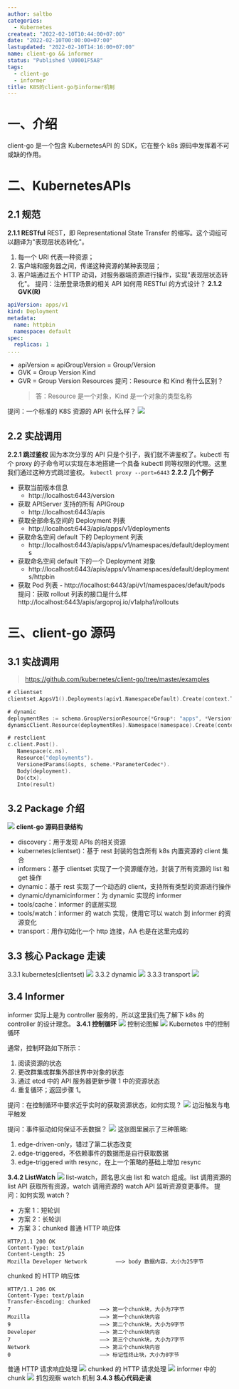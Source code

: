 ```yaml
---
author: saltbo
categories:
  - Kubernetes
createat: "2022-02-10T10:44:00+07:00"
date: "2022-02-10T00:00:00+07:00"
lastupdated: "2022-02-10T14:16:00+07:00"
name: client-go && informer
status: "Published \U0001F5A8"
tags:
  - client-go
  - informer
title: K8S的client-go与informer机制
---
```


# 一、介绍

client-go 是一个包含 KubernetesAPI 的 SDK，它在整个 k8s 源码中发挥着不可或缺的作用。

# 二、KubernetesAPIs

## 2.1 规范

**2.1.1 RESTful**
REST，即 Representational State Transfer 的缩写。这个词组可以翻译为"表现层状态转化"。

1. 每一个 URI 代表一种资源；
2. 客户端和服务器之间，传递这种资源的某种表现层；
3. 客户端通过五个 HTTP 动词，对服务器端资源进行操作，实现"表现层状态转化"。
   提问：注册登录场景的相关 API 如何用 RESTful 的方式设计？
   **2.1.2 GVK(R)**

```yaml
apiVersion: apps/v1
kind: Deployment
metadata:
  name: httpbin
  namespace: default
spec:
  replicas: 1
....
```

- apiVersion ≈ apiGroupVersion = Group/Version
- GVK = Group Version Kind
- GVR = Group Version Resources
  提问：Resource 和 Kind 有什么区别？
  > 答：Resource 是一个对象，Kind 是一个对象的类型名称

提问：一个标准的 K8S 资源的 API 长什么样？
![](/images/notes/client-go%20&&%20informer/s3.us-west-2.amazonaws.com_59f9c088-3594-4dc7-ba6f-9e0737d6bb22.png)

## 2.2 实战调用

**2.2.1 跳过鉴权**
因为本次分享的 API 只是个引子，我们就不讲鉴权了。kubectl 有个 proxy 的子命令可以实现在本地搭建一个具备 kubectl 同等权限的代理。这里我们通过这种方式跳过鉴权。
`kubectl proxy --port=6443`
**2.2.2 几个例子**

- 获取当前版本信息
  - http://localhost:6443/version
- 获取 APIServer 支持的所有 APIGroup
  - http://localhost:6443/apis
- 获取全部命名空间的 Deployment 列表
  - http://localhost:6443/apis/apps/v1/deployments
- 获取命名空间 default 下的 Deployment 列表
  - http://localhost:6443/apis/apps/v1/namespaces/default/deployments
- 获取命名空间 default 下的一个 Deployment 对象
  - http://localhost:6443/apis/apps/v1/namespaces/default/deployments/httpbin
- 获取 Pod 列表 - http://localhost:6443/api/v1/namespaces/default/pods
  提问：获取 rollout 列表的接口是什么样
  http://localhost:6443/apis/argoproj.io/v1alpha1/rollouts

# 三、client-go 源码

## 3.1 实战调用

> https://github.com/kubernetes/client-go/tree/master/examples

```go
# clientset
clientset.AppsV1().Deployments(apiv1.NamespaceDefault).Create(context.TODO(), deployment, metav1.CreateOptions{})
```

```go
# dynamic
deploymentRes := schema.GroupVersionResource{*Group*: "apps", *Version*: "v1", *Resource*: "deployments"}
dynamicClient.Resource(deploymentRes).Namespace(namespace).Create(context.TODO(), deployment, metav1.CreateOptions{})
```

```go
# restclient
c.client.Post().
   Namespace(c.ns).
   Resource("deployments").
   VersionedParams(&opts, scheme.*ParameterCodec*).
   Body(deployment).
   Do(ctx).
   Into(result)
```

## 3.2 Package 介绍

![](/images/notes/client-go%20&&%20informer/s3.us-west-2.amazonaws.com_94352c55-903a-45d4-a55b-c4ea1f47eb21.png)
**client-go 源码目录结构**

- discovery：用于发现 APIs 的相关资源
- kubernetes(clientset)：基于 rest 封装的包含所有 k8s 内置资源的 client 集合
- informers：基于 clientset 实现了一个资源缓存池，封装了所有资源的 list 和 get 操作
- dynamic：基于 rest 实现了一个动态的 client，支持所有类型的资源进行操作
- dynamic/dynamicinformer：为 dynamic 实现的 informer
- tools/cache：informer 的底层实现
- tools/watch：informer 的 watch 实现，使用它可以 watch 到 informer 的资源变化
- transport：用作初始化一个 http 连接，AA 也是在这里完成的

## 3.3 核心 Package 走读

3.3.1 kubernetes(clientset)
![](/images/notes/client-go%20&&%20informer/s3.us-west-2.amazonaws.com_e00f4b01-ef65-4ec6-82f8-8cff8b85e06f.png)
3.3.2 dynamic
![](/images/notes/client-go%20&&%20informer/s3.us-west-2.amazonaws.com_f911cd99-c8cc-4e6c-adeb-5beb00b31e5d.png)
3.3.3 transport
![](/images/notes/client-go%20&&%20informer/s3.us-west-2.amazonaws.com_0b02563e-8df4-4e9e-9c2d-67edf9f6099e.png)

## 3.4 Informer

informer 实际上是为 controller 服务的，所以这里我们先了解下 k8s 的 controller 的设计理念。
**3.4.1 控制循环**
![](/images/notes/client-go%20&&%20informer/s3.us-west-2.amazonaws.com_267d8461-b62d-40b5-986a-8477029836c7.png)
控制论图解
![](/images/notes/client-go%20&&%20informer/s3.us-west-2.amazonaws.com_bf1e5346-e0fe-4e49-89af-6a1d08051474.png)
Kubernetes 中的控制循环

通常，控制环路如下所示：

1. 阅读资源的状态
2. 更改群集或群集外部世界中对象的状态
3. 通过 etcd 中的 API 服务器更新步骤 1 中的资源状态
4. 重复循环；返回步骤 1。

提问：在控制循环中要求近乎实时的获取资源状态，如何实现？
![](/images/notes/client-go%20&&%20informer/s3.us-west-2.amazonaws.com_622f66f6-46b8-4467-8c70-98ac34440441.png)
边沿触发与电平触发

提问：事件驱动如何保证不丢数据？
![](/images/notes/client-go%20&&%20informer/s3.us-west-2.amazonaws.com_febf6daf-2d7e-4468-b2d7-b71d4e67d06a.png)
这张图里展示了三种策略:

1. edge-driven-only，错过了第二状态改变
2. edge-triggered，不依赖事件的数据而是自行获取数据
3. edge-triggered with resync，在上一个策略的基础上增加 resync

**3.4.2 ListWatch**
![](/images/notes/client-go%20&&%20informer/s3.us-west-2.amazonaws.com_c94f5927-75c5-46d0-87dd-6380f5e7d1de.png)
list-watch，顾名思义由 list 和 watch 组成。list 调用资源的 list API 获取所有资源，watch 调用资源的 watch API 监听资源变更事件。
提问：如何实现 watch？

- 方案 1：短轮训
- 方案 2：长轮训
- 方案 3：chunked
  普通 HTTP 响应体

```plain text
HTTP/1.1 200 OK
Content-Type: text/plain
Content-Length: 25
Mozilla Developer Network         ——> body 数据内容，大小为25字节
```

chunked 的 HTTP 响应体

```plain text
HTTP/1.1 206 OK
Content-Type: text/plain
Transfer-Encoding: chunked
7                            ——> 第一个chunk块，大小为7字节
Mozilla                      ——> 第一个chunk块内容
9                            ——> 第二个chunk块，大小为9字节
Developer                    ——> 第二个chunk块内容
7                            ——> 第三个chunk块，大小为7字节
Network                      ——> 第三个chunk块内容
0                            ——> 标记性终止块，大小为0字节
```

普通 HTTP 请求响应处理
![](/images/notes/client-go%20&&%20informer/s3.us-west-2.amazonaws.com_bdfd75af-17d5-447e-8cfb-9543a843759a.png)
chunked 的 HTTP 请求处理
![](/images/notes/client-go%20&&%20informer/s3.us-west-2.amazonaws.com_da426cd8-5664-4afc-b28f-5a2506edf75b.png)
informer 中的 chunk
![](/images/notes/client-go%20&&%20informer/s3.us-west-2.amazonaws.com_a08d5ac4-0c06-4a13-9830-93afb745a31c.png)
抓包观察 watch 机制
**3.4.3 核心代码走读**
